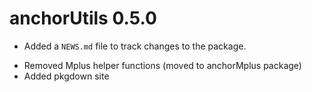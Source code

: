 # anchorUtils 0.5.0

* Added a `NEWS.md` file to track changes to the package.
+ Removed Mplus helper functions (moved to anchorMplus package)
+ Added pkgdown site
